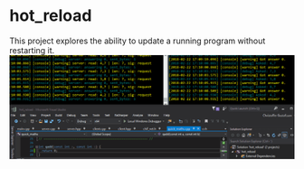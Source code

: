 # hot_reload
This project explores the ability to update a running program without restarting it.
![img](https://github.com/dumheter/hot_reload/blob/master/rec.gif?raw=true)
